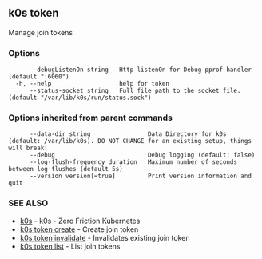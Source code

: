 ## k0s token

Manage join tokens

### Options

```shell
      --debugListenOn string   Http listenOn for Debug pprof handler (default ":6060")
  -h, --help                   help for token
      --status-socket string   Full file path to the socket file. (default "/var/lib/k0s/run/status.sock")
```

### Options inherited from parent commands

```shell
      --data-dir string                Data Directory for k0s (default: /var/lib/k0s). DO NOT CHANGE for an existing setup, things will break!
      --debug                          Debug logging (default: false)
      --log-flush-frequency duration   Maximum number of seconds between log flushes (default 5s)
      --version version[=true]         Print version information and quit
```

### SEE ALSO

* [k0s](k0s.md) - k0s - Zero Friction Kubernetes
* [k0s token create](k0s_token_create.md) - Create join token
* [k0s token invalidate](k0s_token_invalidate.md) - Invalidates existing join token
* [k0s token list](k0s_token_list.md) - List join tokens
